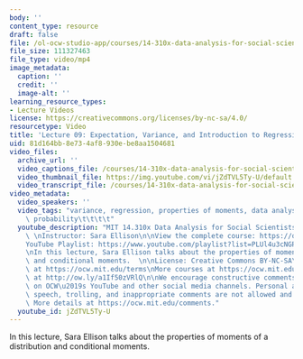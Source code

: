 ```yaml
---
body: ''
content_type: resource
draft: false
file: /ol-ocw-studio-app/courses/14-310x-data-analysis-for-social-scientists-spring-2023/14310x-lecture-9_360p_16_9.mp4
file_size: 111327463
file_type: video/mp4
image_metadata:
  caption: ''
  credit: ''
  image-alt: ''
learning_resource_types:
- Lecture Videos
license: https://creativecommons.org/licenses/by-nc-sa/4.0/
resourcetype: Video
title: 'Lecture 09: Expectation, Variance, and Introduction to Regression'
uid: 81d164bb-8e73-4af8-930e-be8aa1504681
video_files:
  archive_url: ''
  video_captions_file: /courses/14-310x-data-analysis-for-social-scientists-spring-2023/1RL25-tzl8PGADAQzvWiM5VNL-WDKCZVT_transcript.webvtt
  video_thumbnail_file: https://img.youtube.com/vi/jZdTVL5Ty-U/default.jpg
  video_transcript_file: /courses/14-310x-data-analysis-for-social-scientists-spring-2023/1RL25-tzl8PGADAQzvWiM5VNL-WDKCZVT_transcript.pdf
video_metadata:
  video_speakers: ''
  video_tags: "variance, regression, properties of moments, data analysis, distribution,\
    \ probability\t\t\t\t"
  youtube_description: "MIT 14.310x Data Analysis for Social Scientists, Spring 2023\
    \ \nInstructor: Sara Ellison\n\nView the complete course: https://ocw.mit.edu/courses/14-310x-data-analysis-for-social-scientists-spring-2023\n\
    YouTube Playlist: https://www.youtube.com/playlist?list=PLUl4u3cNGP61ATaGTFcSp7bhogloD2wHP\n\
    \nIn this lecture, Sara Ellison talks about the properties of moments of a distribution\
    \ and conditional moments.  \n\nLicense: Creative Commons BY-NC-SA\nMore information\
    \ at https://ocw.mit.edu/terms\nMore courses at https://ocw.mit.edu\nSupport OCW\
    \ at http://ow.ly/a1If50zVRlQ\n\nWe encourage constructive comments and discussion\
    \ on OCW\u2019s YouTube and other social media channels. Personal attacks, hate\
    \ speech, trolling, and inappropriate comments are not allowed and may be removed.\
    \ More details at https://ocw.mit.edu/comments."
  youtube_id: jZdTVL5Ty-U
---
```

In this lecture, Sara Ellison talks about the properties of moments of a distribution and conditional moments.